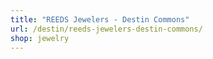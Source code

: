 ```yaml
---
title: "REEDS Jewelers - Destin Commons"
url: /destin/reeds-jewelers-destin-commons/
shop: jewelry
---
```


